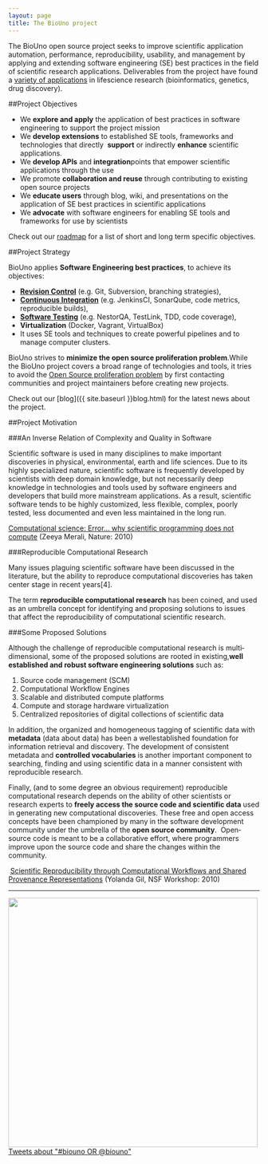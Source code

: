 ```yaml
---
layout: page
title: The BioUno project
---
```


The ​BioUno​ open­ source project seeks to improve scientific application automation, 
performance, reproducibility, usability, and management by applying and extending software 
engineering (SE) best practices in the field of scientific research applications. Deliverables 
from the project have found a [variety of applications](/publications.html) in life­science
research (bioinformatics, genetics, drug discovery).

##Project Objectives

* We ​**explore​ and apply​** the application of best practices in software engineering to 
support the project mission
* We **​develop extensions​** to established SE tools, frameworks and technologies that directly ​
**support​** or indirectly **​enhance​** scientific applications.  
* We **​develop APIs​** and **​integration​** points that empower scientific applications through 
the use 
* We promote **​collaboration and reuse​** through contributing to existing open source 
projects 
* We **​educate users​** through blog, wiki, and presentations on the application of SE best 
practices in scientific applications 
* We **​advocate​** with software engineers for enabling SE tools and frameworks for use 
by scientists 

Check out our [roadmap](/roadmap.html) for a list of short and long term specific objectives.

##Project Strategy

BioUno applies ​**Software Engineering best practices​**, to achieve its objectives: 

* **[​Revision Control​](http://en.wikipedia.org/wiki/Revision_control​)** (e.g. Git, Subversion, 
branching strategies),
* **[Continuous Integration​](http://en.wikipedia.org/wiki/Continuous_integration​)**
(e.g. Jenkins­CI, SonarQube, code metrics, reproducible builds),  
* **[​Software Testing​](http://en.wikipedia.org/wiki/Software_testing​)** (e.g. Nestor­QA, 
TestLink, TDD, code coverage),  
* **Virtualization** (Docker, Vagrant, VirtualBox)
* It uses SE tools and techniques to create powerful pipelines and to manage 
computer clusters. 

BioUno strives to **minimize the ​open source proliferation problem**.While the BioUno
project covers a broad range of technologies and tools, it tries to avoid the
[Open Source proliferation problem](http://gondwanaland.com/mlog/2013/10/22/open­source­proliferation­problem/​)
by first contacting communities and project maintainers before creating new projects.

Check out our [blog]({{ site.baseurl }}blog.html) for the latest news about the project.

##Project Motivation

###An Inverse Relation of Complexity and Quality in Software

Scientific software is used in many disciplines to make important discoveries in physical,
environmental, earth and life sciences. Due to its highly specialized nature, scientific
software is frequently developed by scientists with deep domain knowledge, but not necessarily
deep knowledge in technologies and tools used by software engineers and developers that build
more mainstream applications. As a result, scientific software tends to be highly customized,
less flexible, complex, poorly tested, less documented and even less maintained in the
long run.

[Computational science: Error... why scientific programming does not compute](http://www.nature.com/news/2010/101013/full/467775a.html)
(Zeeya Merali, Nature: 2010)
 
###Reproducible Computational Research

Many issues plaguing scientific software have been discussed in the literature, but the 
ability to reproduce computational discoveries has taken center stage in recent years[4]. 

The term ​**reproducible computational research** ​has been coined, and used as an umbrella concept
for identifying and proposing solutions to issues that affect the reproducibility of computational
scientific research. 

###Some Proposed Solutions

Although the challenge of reproducible computational research is multi­dimensional, 
some of the proposed solutions are rooted in existing, **​well established and robust 
software engineering solutions​** such as: 

1. Source code management (SCM) 
2. Computational Workflow Engines 
3. Scalable and distributed compute platforms 
4. Compute and storage hardware virtualization 
5. Centralized repositories of digital collections of scientific data 
 
In addition, the organized and homogeneous tagging of scientific data with ​**metadata**
(data about data) has been a well­established foundation for information retrieval and 
discovery. The development of consistent metadata and ​**controlled vocabularies​** is 
another important component to searching, finding and using scientific data in a manner 
consistent with reproducible research. 
 
Finally, (and to some degree an obvious requirement) reproducible computational 
research depends on the ability of other scientists or research experts to ​**freely access 
the source code and scientific data​** used in generating new computational 
discoveries. These free and open access concepts have been championed by many in 
the software development community under the umbrella of the ​**open­ source community**. ​
Open­source code is meant to be a collaborative effort, where programmers improve upon
the source code and share the changes within the community.

​
[Scientific Reproducibility through Computational Workflows and Shared Provenance Representations​](http://www.evernote.com/l/AJ8x2KJTSTlGmbrFDKXSR709G2wRjbN32Tk/)
(Yolanda Gil, NSF Workshop: 2010)

---

<div class=''>
<div id="videoplayer" style="display:none;">&nbsp;</div>
<img src="{{ site.baseurl }}assets/img/video.png" id="videoimage" width="500" />
</div>

<div class=''>
<a class="twitter-timeline" data-dnt="true" href="https://twitter.com/search?q=%23biouno+OR+%40biouno" data-widget-id="445763950747979776">Tweets about "#biouno OR @biouno"</a>
</div>
<script>!function(d,s,id){var js,fjs=d.getElementsByTagName(s)[0],p=/^http:/.test(d.location)?'http':'https';if(!d.getElementById(id)){js=d.createElement(s);js.id=id;js.src=p+"://platform.twitter.com/widgets.js";fjs.parentNode.insertBefore(js,fjs);}}(document,"script","twitter-wjs");</script>

<script type='text/javascript'>
$(function() {
	$('#videoimage').click(function() {
		$('#videoplayer').show();
		$('#videoplayer').append("<iframe width='500' height='315' src='http://www.youtube.com/embed/6Dl6V249W30' frameborder='0' allowfullscreen='allowfullscreen'></iframe>");
		$('#videoimage').hide();
	});
});
</script>
